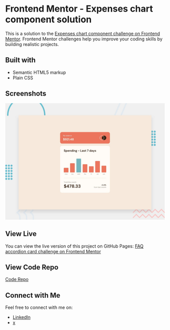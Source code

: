 # Frontend Mentor - Expenses chart component solution

This is a solution to the [Expenses chart component challenge on Frontend Mentor](https://www.frontendmentor.io/challenges/expenses-chart-component-e7yJBUdjwt). Frontend Mentor challenges help you improve your coding skills by building realistic projects. 


## Built with

- Semantic HTML5 markup
- Plain CSS

## Screenshots

![Screenshot 1](screenshot.png)

## View Live

You can view the live version of this project on GitHub Pages: [FAQ accordion card challenge on Frontend Mentor](https://iamupo.github.io/FrontendMentor-Solutions/expenses-chart-component-main)

## View Code Repo
[Code Repo](https://github.com/IamUPO/FrontendMentor-Solutions/tree/main/expenses-chart-component-main)

## Connect with Me

Feel free to connect with me on:

- [LinkedIn](https://www.linkedin.com/in/iamupo/)
- [x](https://www.x.com/iamupo/)
